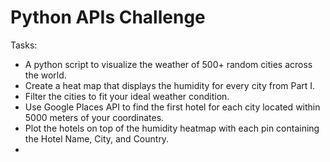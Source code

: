 # Python APIs Challenge

Tasks: 

* A python script to visualize the weather of 500+ random cities across the world.
* Create a heat map that displays the humidity for every city from Part I.
* Filter the cities to fit your ideal weather condition.
* Use Google Places API to find the first hotel for each city located within 5000 meters of your coordinates.
* Plot the hotels on top of the humidity heatmap with each pin containing the Hotel Name, City, and Country.
* 
